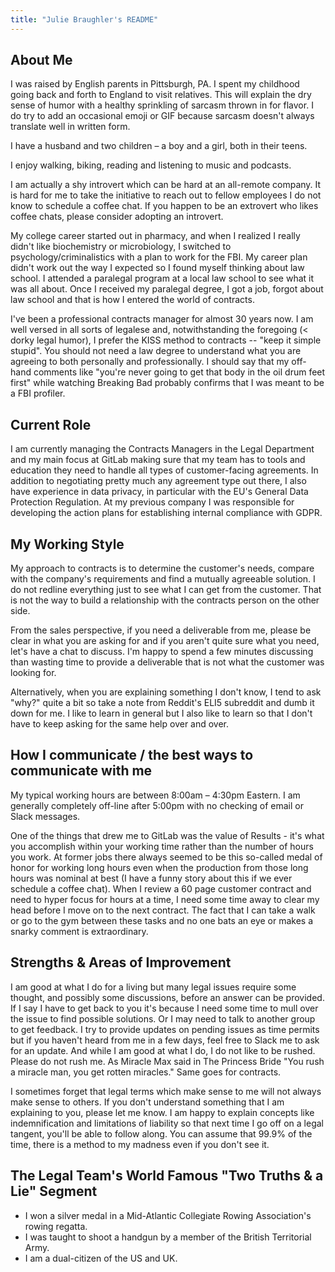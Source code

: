 ```yaml
---
title: "Julie Braughler's README"
---
```


## About Me

I was raised by English parents in Pittsburgh, PA. I spent my childhood going back and forth to England to visit relatives. This will explain the dry sense of humor with a healthy sprinkling of sarcasm thrown in for flavor. I do try to add an occasional emoji or GIF because sarcasm doesn't always translate well in written form.

I have a husband and two children – a boy and a girl, both in their teens.

I enjoy walking, biking, reading and listening to music and podcasts.

I am actually a shy introvert which can be hard at an all-remote company. It is hard for me to take the initiative to reach out to fellow employees I do not know to schedule a coffee chat. If you happen to be an extrovert who likes coffee chats, please consider adopting an introvert.

My college career started out in pharmacy, and when I realized I really didn't like biochemistry or microbiology, I switched to psychology/criminalistics with a plan to work for the FBI. My career plan didn't work out the way I expected so I found myself thinking about law school. I attended a paralegal program at a local law school to see what it was all about. Once I received my paralegal degree, I got a job, forgot about law school and that is how I entered the world of contracts.

I've been a professional contracts manager for almost 30 years now. I am well versed in all sorts of legalese and, notwithstanding the foregoing (< dorky legal humor), I prefer the KISS method to contracts -- "keep it simple stupid". You should not need a law degree to understand what you are agreeing to both personally and professionally. I should say that my off-hand comments like "you're never going to get that body in the oil drum feet first" while watching Breaking Bad probably confirms that I was meant to be a FBI profiler.

## Current Role

I am currently managing the Contracts Managers in the Legal Department and my main focus at GitLab making sure that my team has to tools and education they need to handle all types of customer-facing agreements. In addition to negotiating pretty much any agreement type out there, I also have experience in data privacy, in particular with the EU's General Data Protection Regulation. At my previous company I was responsible for developing the action plans for establishing internal compliance with GDPR.

## My Working Style

My approach to contracts is to determine the customer's needs, compare with the company's requirements and find a mutually agreeable solution. I do not redline everything just to see what I can get from the customer. That is not the way to build a relationship with the contracts person on the other side.

From the sales perspective, if you need a deliverable from me, please be clear in what you are asking for and if you aren't quite sure what you need, let's have a chat to discuss. I'm happy to spend a few minutes discussing than wasting time to provide a deliverable that is not what the customer was looking for.

Alternatively, when you are explaining something I don't know, I tend to ask "why?" quite a bit so take a note from Reddit's ELI5 subreddit and dumb it down for me. I like to learn in general but I also like to learn so that I don't have to keep asking for the same help over and over.

## How I communicate / the best ways to communicate with me

My typical working hours are between 8:00am – 4:30pm Eastern. I am generally completely off-line after 5:00pm with no checking of email or Slack messages.

One of the things that drew me to GitLab was the value of Results - it's what you accomplish within your working time rather than the number of hours you work. At former jobs there always seemed to be this so-called medal of honor for working long hours even when the production from those long hours was nominal at best (I have a funny story about this if we ever schedule a coffee chat). When I review a 60 page customer contract and need to hyper focus for hours at a time, I need some time away to clear my head before I move on to the next contract. The fact that I can take a walk or go to the gym between these tasks and no one bats an eye or makes a snarky comment is extraordinary.

## Strengths & Areas of Improvement

I am good at what I do for a living but many legal issues require some thought, and possibly some discussions, before an answer can be provided. If I say I have to get back to you it's because I need some time to mull over the issue to find possible solutions. Or I may need to talk to another group to get feedback. I try to provide updates on pending issues as time permits but if you haven't heard from me in a few days, feel free to Slack me to ask for an update.
And while I am good at what I do, I do not like to be rushed. Please do not rush me. As Miracle Max said in The Princess Bride "You rush a miracle man, you get rotten miracles." Same goes for contracts.

I sometimes forget that legal terms which make sense to me will not always make sense to others. If you don't understand something that I am explaining to you, please let me know. I am happy to explain concepts like indemnification and limitations of liability so that next time I go off on a legal tangent, you'll be able to follow along. You can assume that 99.9% of the time, there is a method to my madness even if you don't see it.

## The Legal Team's World Famous "Two Truths & a Lie" Segment

- I won a silver medal in a Mid-Atlantic Collegiate Rowing Association's rowing regatta.
- I was taught to shoot a handgun by a member of the British Territorial Army.
- I am a dual-citizen of the US and UK.
